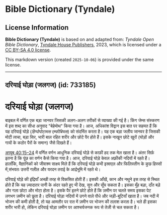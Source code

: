 # Bible Dictionary (Tyndale)

## License Information

**Bible Dictionary (Tyndale)** is based on and adapted from: _Tyndale Open Bible Dictionary_, [Tyndale House Publishers](https://tyndaleopenresources.com/), 2023, which is licensed under a [CC BY-SA 4.0 license](https://creativecommons.org/licenses/by-sa/4.0/legalcode.en).

This markdown version (created `2025-10-06`) is provided under the same license.



--------------------------------

## दरियाई घोड़ा (जलगज) (id: 733185)

दरियाई घोड़ा (जलगज)
===================

बाइबल में वर्णित एक बड़ा जानवर जिसकी अलग\-अलग तरीकों से व्याख्या की गई है। किंग जेम्स संस्करण में इस शब्द का सीधा अनुवाद "बेहेमोथ" किया गया है। आज, अधिकांश विद्वान इस बात पर सहमत हैं कि यह दरियाई घोड़े (*हिप्पोपोटामस एम्फीबियस*) को संदर्भित करता है। यह एक बड़ा जलीय जानवर है जिसकी मोटी त्वचा, बड़ा सिर, भारी बाल रहित शरीर और छोटे पैर होते हैं। इसके नाखून छोटे खुरों (घोड़ों और गायों के कठोर पैरों के समान) जैसे दिखते हैं।

[अय्यूब 40:15–24](https://ref.ly/Job40:15-Job40:24) में वर्णित वर्णन आधुनिक दरियाई घोड़े से काफ़ी हद तक मेल खाता है। अंतर सिर्फ़ इतना है कि पूंछ का वर्णन कैसे किया गया है। आज, दरियाई घोड़े केवल अफ़्रीकी नदियों में रहते हैं। हालाँकि, वैज्ञानिकों को जीवाश्म साक्ष्य मिले हैं कि दरियाई घोड़े कभी इस्राएल और फिलिस्तीन के कुछ हिस्सों में,संभवतः उत्तरी गलील और यरदन तराई के आर्द्रभूमि में रहते थे।

दरियाई घोड़े की इंद्रियाँ अच्छी तरह से विकसित होती हैं। इसकी आँखें, कान और नथुने इस तरह से स्थित होते हैं कि यह ज़्यादातर पानी के अंदर रहते हुए भी देख, सुन और सूँघ सकता है। इसका मुँह बड़ा, दाँत बड़े और गला छोटा और मोटा होता है। इसके पैर इतने छोटे होते हैं कि ज़मीन पर चलते समय इसका पेट लगभग ज़मीन को छूता है। दरियाई घोड़ा नदियों में उगने वाले पौधे और जड़ी\-बूटियाँ खाता है। जब नदी में भोजन की कमी होती है, तो यह आमतौर पर रात में ज़मीन पर भोजन की तलाश करता है। भले ही इसका शरीर भारी हो, लेकिन दरियाई घोड़ा ज़मीन पर आश्चर्यजनक रूप से तेज़ी से चल सकता है।


